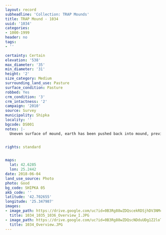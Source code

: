 ```yaml
---
layout: record
subheadline: 'Collection: TRAP Mounds'
title: TRAP Mound - 1034
uuid: '1034'
categories:
- 1000-1999
header: no
tags:
- ''

certainty: Certain
elevation: '538'
max_diameter: '35'
min_diameter: '31'
height: '2'
size_category: Medium
surrounding_land_use: Pasture
surface_condition: Pasture
robbed: Yes
crm_condition: '3'
crm_intactness: '2'
campaign: '2010'
source: Survey
municipality: Shipka
locality: ''
bgcode: DS001
notes: |-
  Uneven surface of mound, earth has been pushed back into mound, previously excavated.


rights: standard


maps:
  lat: 42.6285
  lon: 25.2442
date: 2018-06-04
land_use_source: Photo
photo: Good
bg_code: SHIPKA 05
akb_code: ''
latitude: '42.702655'
longitude: '25.347987'
images:
- image_path: https://drive.google.com/uc?id=0B3Rg88wZDQscekRDSjhDV3NMcGM
  title: 1034_1035_1036_Overview_I.JPG
- image_path: https://drive.google.com/uc?id=0B3Rg88wZDQscNDduUDg1Z2loTnc
  title: 1034_Overview.JPG
---
```

